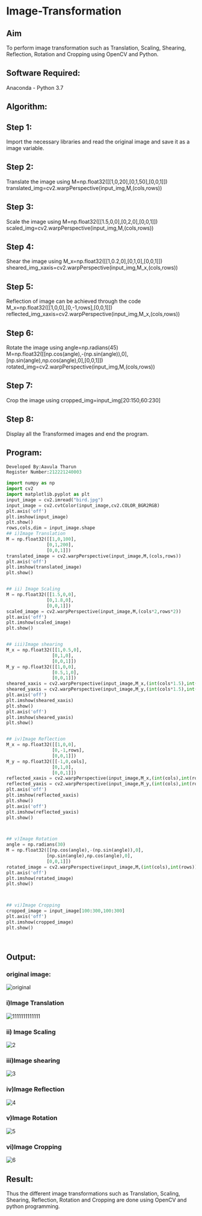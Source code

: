 # Image-Transformation
## Aim
To perform image transformation such as Translation, Scaling, Shearing, Reflection, Rotation and Cropping using OpenCV and Python.

## Software Required:
Anaconda - Python 3.7

## Algorithm:
## Step 1:
Import the necessary libraries and read the original image and save it as a image variable.

## Step 2:
Translate the image using M=np.float32([[1,0,20],[0,1,50],[0,0,1]]) translated_img=cv2.warpPerspective(input_img,M,(cols,rows))

## Step 3:
Scale the image using M=np.float32([[1.5,0,0],[0,2,0],[0,0,1]]) scaled_img=cv2.warpPerspective(input_img,M,(cols,rows))

## Step 4:
Shear the image using M_x=np.float32([[1,0.2,0],[0,1,0],[0,0,1]]) sheared_img_xaxis=cv2.warpPerspective(input_img,M_x,(cols,rows))

## Step 5:
Reflection of image can be achieved through the code M_x=np.float32([[1,0,0],[0,-1,rows],[0,0,1]]) reflected_img_xaxis=cv2.warpPerspective(input_img,M_x,(cols,rows))

## Step 6:
Rotate the image using angle=np.radians(45) M=np.float32([[np.cos(angle),-(np.sin(angle)),0],[np.sin(angle),np.cos(angle),0],[0,0,1]]) rotated_img=cv2.warpPerspective(input_img,M,(cols,rows))

## Step 7:
Crop the image using cropped_img=input_img[20:150,60:230]

## Step 8:
Display all the Transformed images and end the program.

## Program:
```python
Developed By:Aavula Tharun
Register Number:212221240003

import numpy as np
import cv2
import matplotlib.pyplot as plt
input_image = cv2.imread("bird.jpg")
input_image = cv2.cvtColor(input_image,cv2.COLOR_BGR2RGB)
plt.axis('off')
plt.imshow(input_image)
plt.show()
rows,cols,dim = input_image.shape
## i)Image Translation
M = np.float32([[1,0,100],
               [0,1,200],
               [0,0,1]])
translated_image = cv2.warpPerspective(input_image,M,(cols,rows))
plt.axis('off')
plt.imshow(translated_image)
plt.show()


## ii) Image Scaling
M = np.float32([[1.5,0,0],
               [0,1.8,0],
               [0,0,1]])
scaled_image = cv2.warpPerspective(input_image,M,(cols*2,rows*2))
plt.axis('off')
plt.imshow(scaled_image)
plt.show()


## iii)Image shearing
M_x = np.float32([[1,0.5,0],
                 [0,1,0],
                 [0,0,1]])
M_y = np.float32([[1,0,0],
                 [0.5,1,0],
                 [0,0,1]])
sheared_xaxis = cv2.warpPerspective(input_image,M_x,(int(cols*1.5),int(rows*1.5)))
sheared_yaxis = cv2.warpPerspective(input_image,M_y,(int(cols*1.5),int(rows*1.5)))
plt.axis('off')
plt.imshow(sheared_xaxis)
plt.show()
plt.axis('off')
plt.imshow(sheared_yaxis)
plt.show()


## iv)Image Reflection
M_x = np.float32([[1,0,0],
                 [0,-1,rows],
                 [0,0,1]])
M_y = np.float32([[-1,0,cols],
                 [0,1,0],
                 [0,0,1]])
reflected_xaxis = cv2.warpPerspective(input_image,M_x,(int(cols),int(rows)))
reflected_yaxis = cv2.warpPerspective(input_image,M_y,(int(cols),int(rows)))
plt.axis('off')
plt.imshow(reflected_xaxis)
plt.show()
plt.axis('off')
plt.imshow(reflected_yaxis)
plt.show()



## v)Image Rotation
angle = np.radians(30)
M = np.float32([[np.cos(angle),-(np.sin(angle)),0],
               [np.sin(angle),np.cos(angle),0],
               [0,0,1]])
rotated_image = cv2.warpPerspective(input_image,M,(int(cols),int(rows)))
plt.axis('off')
plt.imshow(rotated_image)
plt.show()



## vi)Image Cropping
cropped_image = input_image[100:300,100:300]
plt.axis('off')
plt.imshow(cropped_image)
plt.show()




```
## Output:
### original image:
![original](https://user-images.githubusercontent.com/93427201/166110969-f6f92431-eaf0-4dc0-b3a6-2e1753d9843f.png)

### i)Image Translation
![1111111111111](https://user-images.githubusercontent.com/93427201/166111141-1e6d6a4b-ae10-48e2-ab9a-c33eb266d415.png)

### ii) Image Scaling
![2](https://user-images.githubusercontent.com/93427201/166111154-b23d154b-5861-4ca2-9743-0162ca4aaaa5.png)


### iii)Image shearing
![3](https://user-images.githubusercontent.com/93427201/166111159-bd65102d-938e-4e84-9d6c-71269c123049.png)


### iv)Image Reflection
![4](https://user-images.githubusercontent.com/93427201/166111169-77eac986-19a7-43e5-9366-7e698da791f8.png)


### v)Image Rotation
![5](https://user-images.githubusercontent.com/93427201/166111179-87b34e27-2fed-4cdb-acb2-e3030f11a7ac.png)



### vi)Image Cropping
![6](https://user-images.githubusercontent.com/93427201/166111190-1e79bfb3-687c-4781-bc45-cfa8118914b1.png)



## Result: 

Thus the different image transformations such as Translation, Scaling, Shearing, Reflection, Rotation and Cropping are done using OpenCV and python programming.
